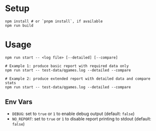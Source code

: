 # Setup

```
npm install # or `pnpm install`, if available
npm run build
```

# Usage

```
npm run start -- <log file> [--detailed] [--compare]

# Example 1: produce basic report with required data only
npm run start -- test-data/qgames.log --detailed --compare

# Example 2: produce extended report with detailed data and compare stats
npm run start -- test-data/qgames.log --detailed --compare
```

## Env Vars

- `DEBUG`: set to `true` or `1` to enable debug output (default: `false`)
- `NO_REPORT`: set to `true` or `1` to disable report printing to stdout (default: `false`)
